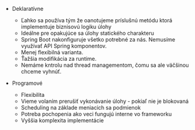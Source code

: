 - Deklaratívne
    + Ľahko sa používa tým že oanotujeme príslušnú metódu ktorá implementuje biznisovú logiku úlohy
    + Ideálne pre opakujúce sa úlohy statického charakteru
    + Spring Boot nakonfiguruje všetko potrebné za nás. Nemusíme využívať API Spring komponentov.
    - Menej flexibilná varianta.
    - Ťažšia modifikácia za runtime.
    - Nemáme kntrolu nad thread managementom, čomu sa ale väčšinou chceme vyhnúť.

- Programové
    + Flexibilita
    + Vieme volaním prerušiť vykonávanie úlohy - pokiaľ nie je blokovaná
    + Scheduling na základe meniacich sa podmienok
    - Potreba pochopenia ako veci fungujú interne vo frameworku
    - Vyššia komplexita implementácie